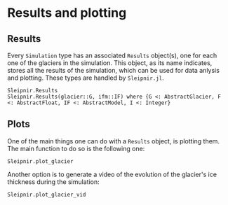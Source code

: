 # Results and plotting

## Results

Every `Simulation` type has an associated `Results` object(s), one for each one of the glaciers in the simulation. This object, as its name indicates, stores all the results of the simulation, which can be used for data anlysis and plotting. These types are handled by `Sleipnir.jl`.

```@docs
Sleipnir.Results
Sleipnir.Results(glacier::G, ifm::IF) where {G <: AbstractGlacier, F <: AbstractFloat, IF <: AbstractModel, I <: Integer}
```

## Plots

One of the main things one can do with a `Results` object, is plotting them. The main function to do so is the following one:

```@docs
Sleipnir.plot_glacier
```

Another option is to generate a video of the evolution of the glacier's ice thickness during the simulation:

```@docs
Sleipnir.plot_glacier_vid
```